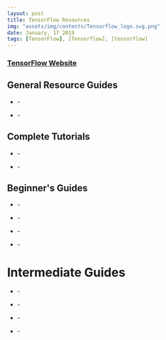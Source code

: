 ```yaml
---
layout: post
title: TensorFlow Resources
img: "assets/img/contents/Tensorflow_logo.svg.png"
date: January, 17 2019
tags: [TensorFlow], [Tensorflow], [tensorflow]
---
```


### [TensorFlow Website](https://www.tensorflow.org/)


## General Resource Guides
* []() - 

* []() - 

## Complete Tutorials
* []() - 

* []() - 

## Beginner's Guides
* []() - 

* []() - 

* []() - 

* []() - 

# Intermediate Guides
* []() - 

* []() - 

* []() - 

* []() - 
